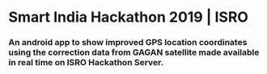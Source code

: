 # Smart India Hackathon 2019 | ISRO

### An android app to show improved GPS location coordinates using the correction data from GAGAN satellite made available in real time on ISRO Hackathon Server. 
